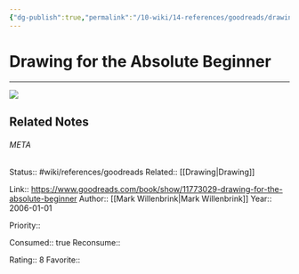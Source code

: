 ```yaml
---
{"dg-publish":true,"permalink":"/10-wiki/14-references/goodreads/drawing-for-the-absolute-beginner-20230122071907/","title":"Drawing for the Absolute Beginner"}
---
```


# Drawing for the Absolute Beginner
---
![](https://i.gr-assets.com/images/S/compressed.photo.goodreads.com/books/1394280418l/11773029.jpg)

## Related Notes




###### META
Status:: #wiki/references/goodreads
Related:: [[Drawing\|Drawing]]

Link:: https://www.goodreads.com/book/show/11773029-drawing-for-the-absolute-beginner
Author:: [[Mark Willenbrink\|Mark Willenbrink]]
Year:: 2006-01-01

Priority:: 

Consumed:: true
Reconsume:: 

Rating:: 8
Favorite:: 

